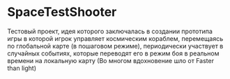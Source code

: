 # SpaceTestShooter
Тестовый проект, идея которого заключалась в создании прототипа игры в которой игрок управляет космическим кораблем, перемещаясь по глобальной карте (в пошаговом режиме),
периодически участвует в случайных событиях, которые переводят его в режим боя в реальном времени на локальную карту (Во многом вдохновение шло от Faster than light)

